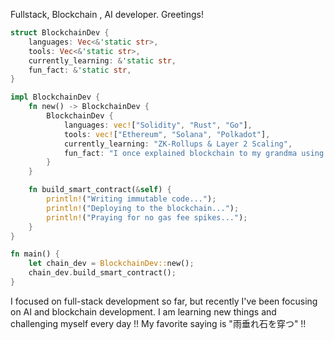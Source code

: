 Fullstack, Blockchain , AI developer.
Greetings! 

```rust
struct BlockchainDev {
    languages: Vec<&'static str>,
    tools: Vec<&'static str>,
    currently_learning: &'static str,
    fun_fact: &'static str,
}

impl BlockchainDev {
    fn new() -> BlockchainDev {
        BlockchainDev {
            languages: vec!["Solidity", "Rust", "Go"],
            tools: vec!["Ethereum", "Solana", "Polkadot"],
            currently_learning: "ZK-Rollups & Layer 2 Scaling",
            fun_fact: "I once explained blockchain to my grandma using Lego blocks. She’s now a Bitcoin holder.",
        }
    }

    fn build_smart_contract(&self) {
        println!("Writing immutable code...");
        println!("Deploying to the blockchain...");
        println!("Praying for no gas fee spikes...");
    }
}

fn main() {
    let chain_dev = BlockchainDev::new();
    chain_dev.build_smart_contract();
}

```
I focused on full-stack development so far, but recently I've been focusing on AI and blockchain development.
I am learning new things and challenging myself every day !!
My favorite saying is "雨垂れ石を穿つ" !!

